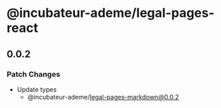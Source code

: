 # @incubateur-ademe/legal-pages-react

## 0.0.2

### Patch Changes

- Update types
  - @incubateur-ademe/legal-pages-markdown@0.0.2
